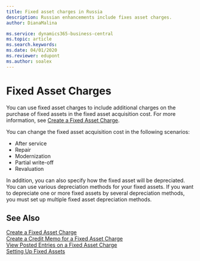 ```yaml
---
title: Fixed asset charges in Russia
description: Russian enhancements include fixes asset charges.
author: DianaMalina

ms.service: dynamics365-business-central
ms.topic: article
ms.search.keywords:
ms.date: 04/01/2020
ms.reviewer: edupont
ms.author: soalex
---
```


# Fixed Asset Charges

You can use fixed asset charges to include additional charges on the purchase of fixed assets in the fixed asset acquisition cost. For more information, see [Create a Fixed Asset Charge](how-to-create-a-fixed-asset-charge.md).  

You can change the fixed asset acquisition cost in the following scenarios:  

- After service
- Repair
- Modernization
- Partial write-off
- Revaluation

In addition, you can also specify how the fixed asset will be depreciated. You can use various depreciation methods for your fixed assets. If you want to depreciate one or more fixed assets by several depreciation methods, you must set up multiple fixed asset depreciation methods.

## See Also

[Create a Fixed Asset Charge](How-to-Create-a-Fixed-Asset-Charge.md)  
[Create a Credit Memo for a Fixed Asset Charge](How-to-Create-a-Credit-Memo-for-a-Fixed-Asset-Charge.md)  
[View Posted Entries on a Fixed Asset Charge](How-to-View-Posted-Entries-on-a-Fixed-Asset-Charge.md)  
[Setting Up Fixed Assets](../../fa-setup.md)  
